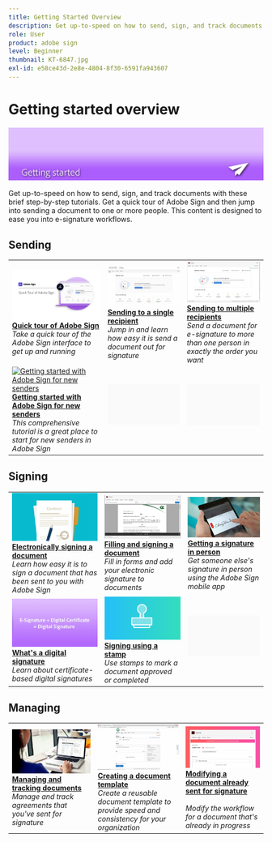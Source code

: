 ```yaml
---
title: Getting Started Overview
description: Get up-to-speed on how to send, sign, and track documents with these brief step-by-step tutorials
role: User
product: adobe sign
level: Beginner
thumbnail: KT-6847.jpg
exl-id: e58ce43d-2e8e-4804-8f30-6591fa943607
---
```

# Getting started overview

![Sign Getting Started Image](../assets/Hero-GettingStarted.png)

Get up-to-speed on how to send, sign, and track documents with these brief step-by-step tutorials. Get a quick tour of Adobe Sign and then jump into sending a document to one or more people. This content is designed to ease you into e-signature workflows.

## Sending

<table style="table-layout:fixed">
<tr>
 <td>
    <a href="quick-tour.md">
      <img alt="Quick tour of Adobe Sign" src="../assets/Quick-Tour.png" />
    </a>
    <div>
    <a href="quick-tour.md"><strong>Quick tour of Adobe Sign</strong></a>
    </div>
    <em>Take a quick tour of the Adobe Sign interface to get up and running</em>
    <br>
  </td>
  <td>
    <a href="send-to-single-recipient.md">
      <img alt="Sending to single recipient" src="../assets/Send-to-single-recipient.png" />
    </a>
    <div>
    <a href="send-to-single-recipient.md"><strong>Sending to a single recipient</strong></a>
    </div>
    <em>Jump in and learn how easy it is send a document out for signature</em>
    <br>
  </td>
  <td>
    <a href="send-to-multiple-recipients.md">
      <img alt="Sending to multiple recipients" src="../assets/Sending-to-multiple-recipients.png" />
    </a>
    <div>
    <a href="send-to-multiple-recipients.md"><strong>Sending to multiple recipients</strong></a>
    </div>
    <em>Send a document for e-signature to more than one person in exactly the order you want</em>
    <br>
  </td>
</tr>
<tr>
  <td>
    <a href="new-sender.md">
      <img alt="Getting started with Adobe Sign for new senders" src="../assets/New-sender_1280.png" />
    </a>
    <div>
    <a href="new-sender.md"><strong>Getting started with Adobe Sign for new senders</strong></a>
    </div>
    <em>This comprehensive tutorial is a great place to start for new senders in Adobe Sign</em>
    <br>
  </td>
  <td>
    <img alt="Spacer" src="../assets/Grayspacer.png" />
    <div>
    <br>
  </td>
  <td>
    <img alt="Spacer" src="../assets/Grayspacer.png" />
    <div>
    <br>
  </td>
</tr>
</table>

## Signing

<table style="table-layout:fixed">
<tr>
  <td>
    <a href="electronically-sign-a-document.md">
      <img alt="Electronically signing a document" src="../assets/Electronically-sign.png" />
    </a>
    <div>
    <a href="electronically-sign-a-document.md"><strong>Electronically signing a document</strong></a>
    </div>
    <em>Learn how easy it is to sign a document that has been sent to you with Adobe Sign</em>
    <br>
  </td>
  <td>
    <a href="fill-and-sign.md">
      <img alt="Filling and signing a document" src="../assets/FillandSign.png" />
    </a>
    <div>
    <a href="fill-and-sign.md"><strong>Filling and signing a document</strong></a>
    </div>
    <em>Fill in forms and add your electronic signature to documents</em>
    <br>
  </td>
  <td>
    <a href="sign-in-person.md">
      <img alt="Getting a signature in person" src="../assets/In-person.png" />
    </a>
    <div>
    <a href="sign-in-person.md"><strong>Getting a signature in person</strong></a>
    </div>
    <em>Get someone else's signature in person using the Adobe Sign mobile app</em>
    <br>
  </td>
</tr>
<tr>
  <td>
    <a href="sign-with-a-digital-signature.md">
      <img alt="What's a digital signature" src="../assets/Whatisdigsig_1280.jpg" />
    </a>
    <div>
    <a href="sign-with-a-digital-signature.md"><strong>What's a digital signature</strong></a>
    </div>
    <em>Learn about certificate-based digital signatures</em>
    <br>
  </td>
  <td>
    <a href="sign-with-a-stamp.md">
      <img alt="Signing using a stamp" src="../assets/Stamp.png" />
    </a>
    <div>
    <a href="sign-with-a-stamp.md"><strong>Signing using a stamp</strong></a>
    </div>
    <em>Use stamps to mark a document approved or completed</em>
     <br>
  </td> 
  <td>
    <img alt="Spacer" src="../assets/Grayspacer.png" />
    <div>
    <br>
  </td>
</tr>  
</table>

## Managing

<table style="table-layout:fixed">
<tr>
  <td>
    <a href="manage-and-track.md">
      <img alt="Managing and tracking documents" src="../assets/Managing.png" />
    </a>
    <div>
    <a href="manage-and-track.md"><strong>Managing and tracking documents</strong></a>
    </div>
    <em>Manage and track agreements that you've sent for signature</em>
    <br>
  </td>
  <td>
    <a href="../sign-advanced-users/create-a-template.md">
      <img alt="Creating a document template" src="../assets/Template.png" />
    </a>
    <div>
    <a href="../sign-advanced-users/create-a-template.md"><strong>Creating a document template</strong></a>
    </div>
    <em>Create a reusable document template to provide speed and consistency for your organization</em>
    <br>
  </td>
  <td>
    <a href="modify-in-flight.md">
      <img alt="Modifying a document already sent for signature" src="../assets/Modifying-sending.png" />
    </a>
    <div>
    <a href="modify-in-flight.md"><strong>Modifying a document already sent for signature</strong></a>
    </div>
    <br>
    <em>Modify the workflow for a document that's already in progress</em>
  </td>
</tr>
</table>
